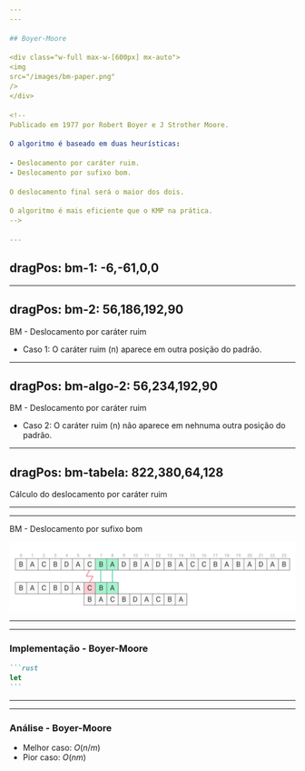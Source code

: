```yaml
---
---

## Boyer-Moore

<div class="w-full max-w-[600px] mx-auto">
<img
src="/images/bm-paper.png"
/>
</div>

<!--
Publicado em 1977 por Robert Boyer e J Strother Moore.

O algoritmo é baseado em duas heurísticas:

- Deslocamento por caráter ruim.
- Deslocamento por sufixo bom.

O deslocamento final será o maior dos dois.

O algoritmo é mais eficiente que o KMP na prática.
-->

---
```

dragPos:
  bm-1: -6,-61,0,0
---

<Cadeia cadeia="JACARE TIGRES TRISTE" />

<Cadeia v-drag="'bm-1'" cadeia="TRISTE" />

<Counter />

<!--
Comparando com os outros algoritmos, o BM começa a busca pelo final do padrão.

Se o último caractere do padrão não casar com o texto, o BM pode pular várias posições do texto, pois ele já sabe que essas posições não casam com o padrão.

Os dois calculos são completamente independentes. BM sempre escolhe o maior deslocamento.
-->

---
dragPos:
  bm-2: 56,186,192,90
---

BM - Deslocamento por caráter ruim

- Caso 1: O caráter ruim (n) aparece em outra posição do padrão.

<Cadeia cadeia="A ARANHA" />

<Cadeia v-drag="'bm-2'" cadeia="ARANHA" />

<!--
O deslocamento por caráter ruim é o deslocamento que o BM faz quando o último caractere do padrão não casar com o texto.

Ou seja, ele trabalha com a falha.

O caráter T do texto que não foi encontrado no padrão, deve aparecer em outra posição do padrão ou não adianta fazer comparações que o BM já sabe que não vai casar.

Se esse carater não estiver no padrão, o BM pula o padrão inteiro.

Se esse carater estiver no padrão, o BM pula o padrão até o carater T, dentro do padrão.

|||||||||||||||||||||||||||

O caractere ruim vai ser NO TEXTO, não no padrão, no exemplo é o "N".

No sufixo bom, o caractere ruim é o "A", pois o sufixo bom é NO PADRÃO.

||||||

Esse N aparece em alguma outra posição do padrão? Sim, na posição 3.

Então, o BM pula o padrão até o caractere N, dentro do padrão. No caso, deslocamento de 2 posições.
-->

---
dragPos:
  bm-algo-2: 56,234,192,90
---

BM - Deslocamento por caráter ruim

- Caso 2: O caráter ruim (n) não aparece em nehnuma outra posição do padrão.

<Cadeia cadeia="A ÁGUA PINGA" />

<Cadeia v-drag="'bm-algo-2'" cadeia="ARANHA" />

<!--
"A" com "A" vai casar, mas ao comprar "U" com "H", vão ser diferentes.
O caractere ruim "U" não aparece em nenhuma outra posição do padrão.
Então, o BM pula o padrão inteiro.

Não há nenhuma lógica de comparação, o BM já sabe que não vai casar, pois "U", que é o caractere ruim, não aparece em nenhuma outra posição do padrão.
-->

---
dragPos:
  bm-tabela: 822,380,64,128
---

Cálculo do deslocamento por caráter ruim

<Cadeia cadeia="ARANHA" />

<div v-drag="'bm-tabela'" class="flex flex-row items-center justify-center">
<div class="flex flex-col items-center justify-center">
<Position string="A" :hideCount="true" />
<Position string="H" :hideCount="true" />
<Position string="N" :hideCount="true" />
<Position string="R" :hideCount="true" />
</div>
<div class="flex flex-col items-center justify-center">
<Position string="2" :hideCount="true" />
<Position string="4" :hideCount="true" />
<Position string="3" :hideCount="true" />
<Position string="1" :hideCount="true" />
</div>
</div>

<!--
Observar a ocorrência mais à direita de cada caráter. Exceto o último e inserir o caráter e sua posição em uma tabela hash.

Caracteres que não estiverem na tabela hash, valerão -1.

BM sempre vai colocar a posição mais a direita na tabela hash.
-->

---
---

BM - Deslocamento por sufixo bom

<img
src="/images/bm-2.svg"
/>

<!--
O deslocamento por sufixo bom é o deslocamento que o BM faz quando o último caractere do padrão casar com o texto.
-->

---
---

### Implementação - Boyer-Moore

````md magic-move
```rust
let
```
````

---
---

### Análise - Boyer-Moore

- Melhor caso: $O(n/m)$
- Pior caso: $O(nm)$
